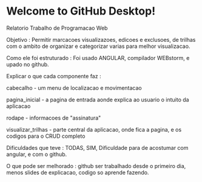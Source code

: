 # Welcome to GitHub Desktop!

Relatorio Trabalho de Programacao Web

Objetivo : Permitir marcacoes visualizazoes, edicoes e exclusoes, de trilhas com o ambito de organizar e categorizar varias para melhor visualizacao.

Como ele foi estruturado : Foi usado ANGULAR, compilador WEBstorm, e upado no github.

Explicar o que cada componente faz : 

cabecalho - um menu de localizacao e movimentacao

pagina_inicial - a pagina de entrada aonde explica ao usuario o intuito da aplicacao

rodape - informacoes de "assinatura"

visualizar_trilhas - parte central da aplicacao, onde fica a pagina, e os codigos para o CRUD completo

Dificuldades que teve : TODAS, SIM, Dificuldade para de acostumar com angular, e com o github.

O que pode ser melhorado : github ser trabalhado desde o primeiro dia, menos slides de explicacao, codigo so aprende fazendo.
